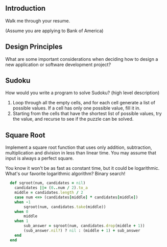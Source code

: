 ## Introduction

Walk me through your resume.

(Assume you are applying to Bank of America)

## Design Principles 

What are some important considerations when deciding how to design a new application or software development project?

## Sudoku

How would you write a program to solve Sudoku? (high level description)

1. Loop through all the empty cells, and for each cell generate a list of possible values. If a cell has only one possible value, fill it in.
2. Starting from the cells that have the shortest list of possible values, try the value, and recurse to see if the puzzle can be solved.

## Square Root

Implement a square root function that uses only addition, subtraction, multiplication and division in less than linear time. You may assume that input is always a perfect square.

You know it won't be as fast as constant time, but it could be logarithmic. What's our favorite logarithmic algorithm? Binary search!

  ```ruby
    def sqroot(num, candidates = nil)      
      candidates ||= (0..num / 2).to_a
      middle = candidates.length / 2
      case num <=> (candidates[middle] * candidates[middle])
      when -1
          sqroot(num, candidates.take(middle))
      when 0
          middle
      when 1
          sub_answer = sqroot(num, candidates.drop(middle + 1))
          (sub_answer.nil?) ? nil : (middle + 1) + sub_answer
      end
    end
  ```
